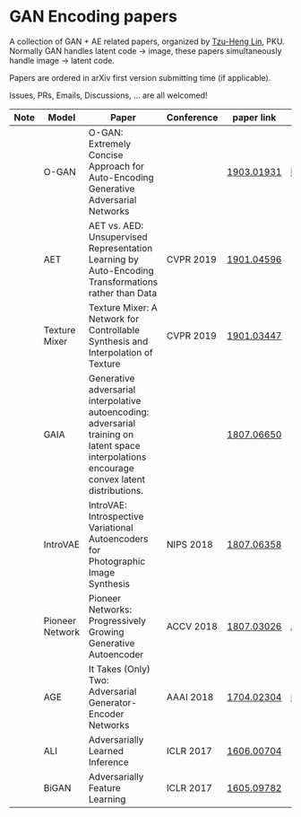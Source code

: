 # GAN Encoding papers

A collection of GAN + AE related papers, organized by [Tzu-Heng Lin](https://lzhbrian.me), PKU. Normally GAN handles latent code -> image, these papers simultaneously handle image -> latent code.

Papers are ordered in arXiv first version submitting time (if applicable).

Issues, PRs, Emails, Discussions, ... are all welcomed!



| Note | Model           | Paper                                                        | Conference | paper link                                     | code link                                                    |
| ---- | --------------- | ------------------------------------------------------------ | ---------- | ---------------------------------------------- | ------------------------------------------------------------ |
|      | O-GAN           | O-GAN: Extremely Concise Approach for Auto-Encoding Generative Adversarial Networks |            | [1903.01931](https://arxiv.org/abs/1903.01931) | [bojone/o-gan](https://github.com/bojone/o-gan)              |
|      | AET             | AET vs. AED: Unsupervised Representation Learning by Auto-Encoding Transformations rather than Data | CVPR 2019  | [1901.04596](https://arxiv.org/abs/1901.04596) |                                                              |
|      | Texture Mixer   | Texture Mixer: A Network for Controllable Synthesis and Interpolation of Texture | CVPR 2019  | [1901.03447](https://arxiv.org/abs/1901.03447) |                                                              |
|      | GAIA            | Generative adversarial interpolative autoencoding: adversarial training on latent space interpolations encourage convex latent distributions. |            | [1807.06650](https://arxiv.org/abs/1807.06650) |                                                              |
|      | IntroVAE        | IntroVAE: Introspective Variational Autoencoders for Photographic Image Synthesis | NIPS 2018  | [1807.06358](https://arxiv.org/abs/1807.06358) |                                                              |
|      | Pioneer Network | Pioneer Networks: Progressively Growing Generative Autoencoder | ACCV 2018  | [1807.03026](https://arxiv.org/abs/1807.03026) | [AaltoVision/pioneer](https://github.com/AaltoVision/pioneer) |
|      | AGE             | It Takes (Only) Two: Adversarial Generator-Encoder Networks  | AAAI 2018  | [1704.02304](https://arxiv.org/abs/1704.02304) | [DmitryUlyanov/AGE](https://github.com/DmitryUlyanov/AGE)    |
|      | ALI             | Adversarially Learned Inference                              | ICLR 2017  | [1606.00704](https://arxiv.org/abs/1606.00704) |                                                              |
|      | BiGAN           | Adversarially Feature Learning                               | ICLR 2017  | [1605.09782](https://arxiv.org/abs/1605.09782) |                                                              |

